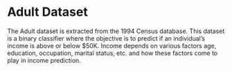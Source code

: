 # Adult Dataset

The Adult dataset is extracted from the 1994 Census database. This dataset is a binary classifier where the objective
is to predict if an individual’s income is above or below $50K. Income depends on various factors age, education,
occupation, marital status, etc. and how these factors come to play in income prediction.
